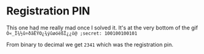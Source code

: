 # Registration PIN

This one had me really mad once I solved it. It's at the very bottom of the gif
`Ó«_Ï¾½û÷ðãËŸO¿¾ýûøóëßÏ¿¿ö@ ;secret: 100100100101`

From binary to decimal we get `2341` which was the registration pin.